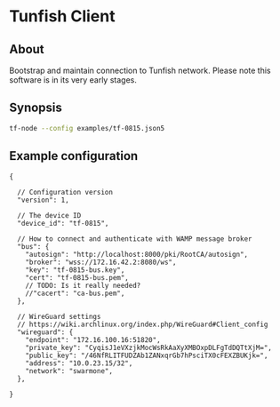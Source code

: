 # Tunfish Client

## About
Bootstrap and maintain connection to Tunfish network.
Please note this software is in its very early stages.

## Synopsis
```bash
tf-node --config examples/tf-0815.json5
```

## Example configuration
```json5
{

  // Configuration version
  "version": 1,

  // The device ID
  "device_id": "tf-0815",

  // How to connect and authenticate with WAMP message broker
  "bus": {
    "autosign": "http://localhost:8000/pki/RootCA/autosign",
    "broker": "wss://172.16.42.2:8080/ws",
    "key": "tf-0815-bus.key",
    "cert": "tf-0815-bus.pem",
    // TODO: Is it really needed?
    //"cacert": "ca-bus.pem",
  },

  // WireGuard settings
  // https://wiki.archlinux.org/index.php/WireGuard#Client_config
  "wireguard": {
    "endpoint": "172.16.100.16:51820",
    "private_key": "CyqisJ1eVXzjkMocWsRkAaXyXMBOxpDLFgTdDQTtXjM=",
    "public_key": "/46NfRLITFUDZAb1ZANxqrGb7hPsciTX0cFEXZBUKjk=",
    "address": "10.0.23.15/32",
    "network": "swarmone",
  },

}
```

